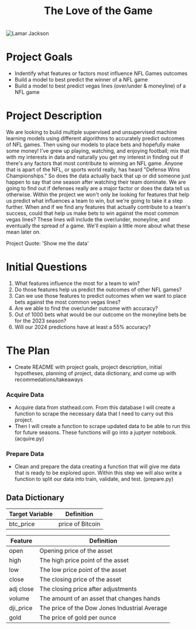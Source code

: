 # <div align="center">The Love of the Game </div>

<br>

<img src="https://ravenswire.usatoday.com/wp-content/uploads/sites/55/2019/12/gettyimages-1193623120.jpg?w=1000&h=600&crop=1" alt="Lamar Jackson">

# Project Goals

 - Indentify what features or factors most influence NFL Games outcomes
 - Build a model to best predict the winner of a NFL game
 - Build a model to best predict vegas lines (over/under & moneyline) of a NFL game 


# Project Description

We are looking to build multiple supervised and unsupervised machine learning models using different algorithms to accurately predict outcomes of NFL games.
Then using our models to place bets and hopefully make some money! I've grew up playing, watching, and enjoying football; mix that with my interests in data and naturally you get my interest in finding out if there's any
factors that most contribute to winning an NFL game. Anyone that is apart of the NFL, or sports world really, has heard "Defense Wins Championships." So does the data actually back that up or did someone just happen to say that one 
season after watching their team dominate. We are going to find out if defenses really are a major factor or does the data tell us otherwise. Within the project we won't only be looking for features that help us predict what influences a team to win, 
but we're going to take it a step further. When and if we find any features that actually contribute to a team's success, could that help us make bets to win against the most common vegas lines? These lines will include the over/under, moneyline,
and eventually the spread of a game. We'll explain a little more about what these mean later on. 

Project Quote: 'Show me the data'

# Initial Questions

 1. What features influence the most for a team to win?
 2. Do those features help us predict the outcomes of other NFL games?
 3. Can we use those features to predict outcomes when  we want to place bets against the most common vegas lines?
 4. Are we able to find the over/under outcome with accuracy?
 5. Out of 1000 bets what would be our outcome on the moneyline bets be for the 2023 season?
 6. Will our 2024 predictions have at least a 55% accuracy?


# The Plan

 - Create README with project goals, project description, initial hypotheses, planning of project, data dictionary, and come up with recommedations/takeaways

### Acquire Data
 - Acquire data from stathead.com. From this database I will create a function to scrape the necessary data that I need to carry out this project.
 - Then I will create a function to scrape updated data to be able to run this for future seasons. These functions will go into a juptyer notebook. (acquire.py)

### Prepare Data
 - Clean and prepare the data creating a function that will give me data that is ready to be explored upon. Within this step we will also write a function to split our data into train, validate, and test. (prepare.py) 
 


## Data Dictionary


| Target Variable |     Definition     |
| --------------- | ------------------ |
|      btc_price    | price of Bitcoin |

| Feature  | Definition |
| ------------- | ------------- |
| open | Opening price of the asset |
| high | The high price point of the asset  |
| low | The low price point of the asset |
| close | The closing price of the asset |
| adj close | The closing price after adjustments  |
| volume | The amount of an asset that changes hands | 
| dji_price | The price of the Dow Jones Industrial Average |
| gold | The price of gold per ounce|
